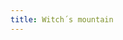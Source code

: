```yaml
---
title: Witch´s mountain
---
```

<figure>
<img src="/img/emil-drawing/IMG_0226D.jpg" alt="">
</figure>